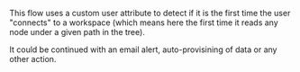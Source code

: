 This flow uses a custom user attribute to detect if it is the first time the user "connects" to a workspace (which means here the first
time it reads any node under a given path in the tree). 

It could be continued with an email alert, auto-provisining of data or any other action.